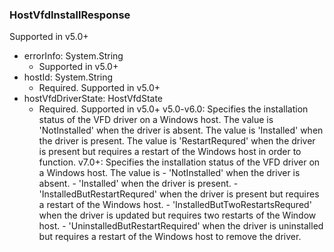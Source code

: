 ### HostVfdInstallResponse
Supported in v5.0+

- errorInfo: System.String
  - Supported in v5.0+
- hostId: System.String
  - Required. Supported in v5.0+
- hostVfdDriverState: HostVfdState
  - Required. Supported in v5.0+
v5.0-v6.0: Specifies the installation status of the VFD driver on a Windows host. The value is 'NotInstalled' when the driver is absent. The value is 'Installed' when the driver is present. The value is 'RestartRequred' when the driver is present but requires a restart of the Windows host in order to function.
v7.0+: Specifies the installation status of the VFD driver on a Windows host. The value is - 'NotInstalled' when the driver is absent. - 'Installed' when the driver is present. - 'InstalledButRestartRequred' when the driver is present but requires a restart of the Windows host. - 'InstalledButTwoRestartsRequred' when the driver is updated but requires two restarts of the Window host. - 'UninstalledButRestartRequired' when the driver is uninstalled but requires a restart of the Windows host to remove the driver.
